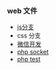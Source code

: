 ### web 文件
- [js分支](https://github.com/xue-y/web/tree/js)	  
-  css 分支
- [微信开发](https://github.com/xue-y/web/tree/wx)	  
- [php socket](https://github.com/xue-y/web/tree/socket)   
- [php test](https://github.com/xue-y/web/tree/test)
